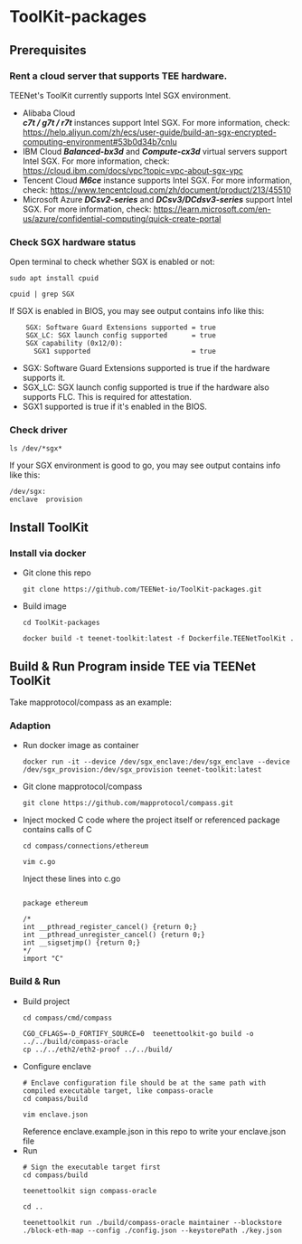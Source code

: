 # ToolKit-packages

## Prerequisites
### Rent a cloud server that supports TEE hardware.   
TEENet's ToolKit currently supports Intel SGX environment.  
- Alibaba Cloud  
  ***c7t / g7t / r7t*** instances support Intel SGX. For more information, check: https://help.aliyun.com/zh/ecs/user-guide/build-an-sgx-encrypted-computing-environment#53b0d34b7cnlu
- IBM Cloud
  ***Balanced-bx3d*** and ***Compute-cx3d*** virtual servers support Intel SGX. For more information, check: https://cloud.ibm.com/docs/vpc?topic=vpc-about-sgx-vpc  
- Tencent Cloud
  ***M6ce*** instance supports Intel SGX. For more information, check: https://www.tencentcloud.com/zh/document/product/213/45510
- Microsoft Azure
 ***DCsv2-series*** and ***DCsv3/DCdsv3-series*** support Intel SGX. For more information, check: https://learn.microsoft.com/en-us/azure/confidential-computing/quick-create-portal   
### Check SGX hardware status
Open terminal to check whether SGX is enabled or not:
```shell
sudo apt install cpuid

cpuid | grep SGX
```
If SGX is enabled in BIOS, you may see output contains info like this:
```shell
    SGX: Software Guard Extensions supported = true
    SGX_LC: SGX launch config supported      = true
    SGX capability (0x12/0):
      SGX1 supported                         = true
```
- SGX: Software Guard Extensions supported is true if the hardware supports it.
- SGX_LC: SGX launch config supported is true if the hardware also supports FLC. This is required for attestation.
- SGX1 supported is true if it's enabled in the BIOS.
### Check driver
```shell
ls /dev/*sgx*
```
If your SGX environment is good to go, you may see output contains info like this:
```shell
/dev/sgx:
enclave  provision
```

## Install ToolKit
### Install via docker
- Git clone this repo  
  ```shell
  git clone https://github.com/TEENet-io/ToolKit-packages.git
  ```
- Build image
  ```shell
  cd ToolKit-packages

  docker build -t teenet-toolkit:latest -f Dockerfile.TEENetToolKit .
  ```
## Build & Run Program inside TEE via TEENet ToolKit
Take mapprotocol/compass as an example:   
### Adaption
- Run docker image as container
  ```shell
  docker run -it --device /dev/sgx_enclave:/dev/sgx_enclave --device /dev/sgx_provision:/dev/sgx_provision teenet-toolkit:latest
  ```
- Git clone mapprotocol/compass
  ```shell
  git clone https://github.com/mapprotocol/compass.git
  ```
- Inject mocked C code where the project itself or referenced package contains calls of C
  ```shell
  cd compass/connections/ethereum

  vim c.go
  ```

  Inject these lines into c.go
  ```golang
  
  package ethereum
  
  /*
  int __pthread_register_cancel() {return 0;}
  int __pthread_unregister_cancel() {return 0;}
  int __sigsetjmp() {return 0;}
  */
  import "C"
  
  ```
### Build & Run
- Build project
  ```shell
  cd compass/cmd/compass

  CGO_CFLAGS=-D_FORTIFY_SOURCE=0  teenettoolkit-go build -o ../../build/compass-oracle
  cp ../../eth2/eth2-proof ../../build/
  ```
- Configure enclave
  ```shell
  # Enclave configuration file should be at the same path with compiled executable target, like compass-oracle
  cd compass/build

  vim enclave.json
  ```
  Reference enclave.example.json in this repo to write your enclave.json file
- Run
  ```shell
  # Sign the executable target first
  cd compass/build

  teenettoolkit sign compass-oracle

  cd ..

  teenettoolkit run ./build/compass-oracle maintainer --blockstore ./block-eth-map --config ./config.json --keystorePath ./key.json
  ``` 

